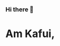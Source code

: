 ### Hi there 👋

<!--
**kafui4k/kafui4k** is a ✨ _special_ ✨ repository because its `README.md` (this file) appears on your GitHub profile.

Here are some ideas to get you started:

- 🔭 I’m currently working on ...
- 🌱 I’m currently learning ...
- 👯 I’m looking to collaborate on ...
- 🤔 I’m looking for help with ...
- 💬 Ask me about ...
- 📫 How to reach me: ...
- 😄 Pronouns: ...
- ⚡ Fun fact: ...
-->

# Am Kafui,
<!-- - a Software Developer and a Consultant working with CLODS.org
- I love Coffee ☕
- I enjoy Karaoke 🎤
Currently implementing EMRs/HMS accross Medical Facilities 🏥 in 🇬🇭 
- Outside of Coding 💻 , I travel 🚙🏊 around, taste wine 🍷 and collect arts 🎨 🖼️.-->
